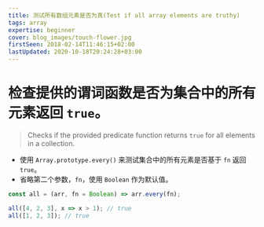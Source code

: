 ```yaml
---
title: 测试所有数组元素是否为真(Test if all array elements are truthy)
tags: array
expertise: beginner
cover: blog_images/touch-flower.jpg
firstSeen: 2018-02-14T11:46:15+02:00
lastUpdated: 2020-10-18T20:24:28+03:00
---
```

# 检查提供的谓词函数是否为集合中的所有元素返回 `true`。
> Checks if the provided predicate function returns `true` for all elements in a collection.

- 使用 `Array.prototype.every()` 来测试集合中的所有元素是否基于 `fn` 返回 `true`。
- 省略第二个参数，`fn`，使用 `Boolean` 作为默认值。

```js
const all = (arr, fn = Boolean) => arr.every(fn);
```

```js
all([4, 2, 3], x => x > 1); // true
all([1, 2, 3]); // true
```
